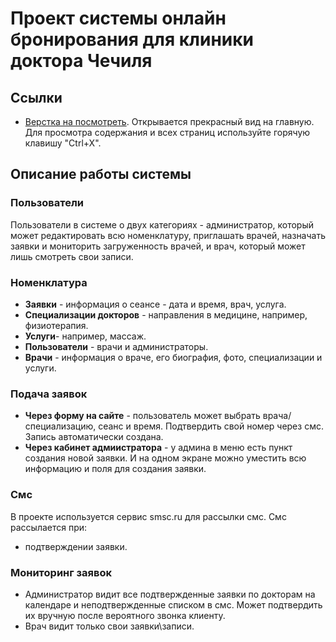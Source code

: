 # Проект системы онлайн бронирования для клиники доктора Чечиля

## Ссылки
* [Верстка на посмотреть](http://daniildeveloper.com/chechil-html). Открывается прекрасный вид на главную. Для просмотра содержания и всех страниц используйте горячую клавишу "Ctrl+X".

## Описание работы системы

### Пользователи
Пользователи в системе о двух категориях - администратор, который может редактировать всю номенклатуру, приглашать врачей, назначать заявки и мониторить загруженность врачей, и врач, который может лишь смотреть свои записи.

### Номенклатура
* **Заявки** - информация о сеансе - дата и время, врач, услуга.
* **Специализации докторов** - направления в медицине, например, физиотерапия.
* **Услуги**- например, массаж.
* **Пользователи** - врачи и администраторы.
* **Врачи** - информация о враче, его биография, фото, специализации и услуги.

### Подача заявок
* **Через форму на сайте** - пользователь может выбрать врача/специализацию, сеанс и время. Подтвердить свой номер через смс. Запись автоматически создана.
* **Через кабинет адмиистратора** - у админа в меню есть пункт создания новой заявки. И на одном экране можно уместить всю информацию и поля для создания заявки.

### Смс
В проекте используется сервис smsc.ru для рассылки смс. Смс рассылается при:
* подтверждении заявки.

### Мониторинг заявок
* Администратор видит все подтвержденные заявки по докторам на календаре и неподтвержденные списком в смс. Может подтвердить их вручную после вероятного звонка клиенту.
* Врач видит только свои заявки\записи.